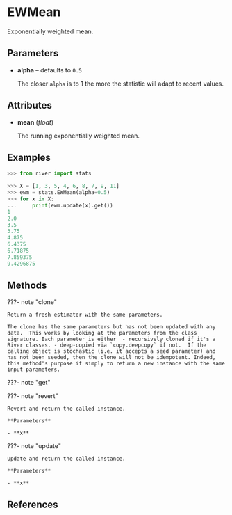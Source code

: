 # EWMean

Exponentially weighted mean.



## Parameters

- **alpha** – defaults to `0.5`

    The closer `alpha` is to 1 the more the statistic will adapt to recent values.


## Attributes

- **mean** (*float*)

    The running exponentially weighted mean.


## Examples

```python
>>> from river import stats

>>> X = [1, 3, 5, 4, 6, 8, 7, 9, 11]
>>> ewm = stats.EWMean(alpha=0.5)
>>> for x in X:
...     print(ewm.update(x).get())
1
2.0
3.5
3.75
4.875
6.4375
6.71875
7.859375
9.4296875
```

## Methods

???- note "clone"

    Return a fresh estimator with the same parameters.

    The clone has the same parameters but has not been updated with any data.  This works by looking at the parameters from the class signature. Each parameter is either  - recursively cloned if it's a River classes. - deep-copied via `copy.deepcopy` if not.  If the calling object is stochastic (i.e. it accepts a seed parameter) and has not been seeded, then the clone will not be idempotent. Indeed, this method's purpose if simply to return a new instance with the same input parameters.

    
???- note "get"

???- note "revert"

    Revert and return the called instance.

    **Parameters**

    - **x**    
    
???- note "update"

    Update and return the called instance.

    **Parameters**

    - **x**    
    
## References

[^1]: [Finch, T., 2009. Incremental calculation of weighted mean and variance. University of Cambridge, 4(11-5), pp.41-42.](http://people.ds.cam.ac.uk/fanf2/hermes/doc/antiforgery/stats.pdf)
[^2]: [Exponential Moving Average on Streaming Data](https://dev.to/nestedsoftware/exponential-moving-average-on-streaming-data-4hhl)

